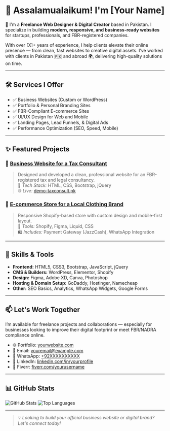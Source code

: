# 👋 Assalamualaikum! I'm [Your Name]

🎨 I'm a **Freelance Web Designer & Digital Creator** based in Pakistan. I specialize in building **modern, responsive, and business-ready websites** for startups, professionals, and FBR-registered companies.

With over [X]+ years of experience, I help clients elevate their online presence — from clean, fast websites to creative digital assets. I’ve worked with clients in Pakistan 🇵🇰 and abroad 🌍, delivering high-quality solutions on time.

---

## 🛠️ Services I Offer

- ✅ Business Websites (Custom or WordPress)
- ✅ Portfolio & Personal Branding Sites
- ✅ FBR-Compliant E-commerce Sites
- ✅ UI/UX Design for Web and Mobile
- ✅ Landing Pages, Lead Funnels, & Digital Ads
- ✅ Performance Optimization (SEO, Speed, Mobile)

---

## ✨ Featured Projects

### 🔗 [Business Website for a Tax Consultant](https://github.com/yourusername/project-taxconsult)
> Designed and developed a clean, professional website for an FBR-registered tax and legal consultancy.  
> 🔧 *Tech Stack:* HTML, CSS, Bootstrap, jQuery  
> 🌐 *Live:* [demo-taxconsult.pk](https://demo-taxconsult.pk)

### 🔗 [E-commerce Store for a Local Clothing Brand](https://github.com/yourusername/project-ecom)
> Responsive Shopify-based store with custom design and mobile-first layout.  
> 🧰 *Tools:* Shopify, Figma, Liquid, CSS  
> 🛍️ *Includes:* Payment Gateway (JazzCash), WhatsApp Integration

---

## 🧰 Skills & Tools

- **Frontend:** HTML5, CSS3, Bootstrap, JavaScript, jQuery
- **CMS & Builders:** WordPress, Elementor, Shopify
- **Design:** Figma, Adobe XD, Canva, Photoshop
- **Hosting & Domain Setup:** GoDaddy, Hostinger, Namecheap
- **Other:** SEO Basics, Analytics, WhatsApp Widgets, Google Forms

---

## 📫 Let's Work Together

I’m available for freelance projects and collaborations — especially for businesses looking to improve their digital footprint or meet FBR/NADRA compliance online.

- 🌐 Portfolio: [yourwebsite.com](https://yourwebsite.com)
- 📧 Email: [youremail@example.com](mailto:youremail@example.com)
- 📱 WhatsApp: [+92XXXXXXXXXX](https://wa.me/92XXXXXXXXXX)
- 💼 LinkedIn: [linkedin.com/in/yourprofile](https://linkedin.com/in/yourprofile)
- 🎯 Fiverr: [fiverr.com/yourusername](https://fiverr.com/yourusername)

---

## 📊 GitHub Stats

![GitHub Stats](https://github-readme-stats.vercel.app/api?username=yourusername&show_icons=true&theme=default)
![Top Languages](https://github-readme-stats.vercel.app/api/top-langs/?username=yourusername&layout=compact&theme=default)

---

> 💡 *Looking to build your official business website or digital brand? Let's connect today!*
